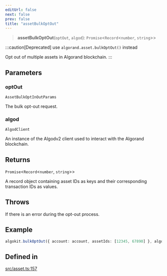 ```yaml
---
editUrl: false
next: false
prev: false
title: "assetBulkOptOut"
---
```


> **assetBulkOptOut**(`optOut`, `algod`): `Promise`\<`Record`\<`number`, `string`\>\>

:::caution[Deprecated]
use `algorand.asset.bulkOptOut()` instead

Opt out of multiple assets in Algorand blockchain.
:::

## Parameters

### optOut

`AssetBulkOptInOutParams`

The bulk opt-out request.

### algod

`AlgodClient`

An instance of the Algodv2 client used to interact with the Algorand blockchain.

## Returns

`Promise`\<`Record`\<`number`, `string`\>\>

A record object containing asset IDs as keys and their corresponding transaction IDs as values.

## Throws

If there is an error during the opt-out process.

## Example

```ts
algokit.bulkOptOut({ account: account, assetIds: [12345, 67890] }, algod)
```

## Defined in

[src/asset.ts:157](https://github.com/algorandfoundation/algokit-utils-ts/blob/87156fe9637eca52c0bc9e840c5804088cb40974/src/asset.ts#L157)
